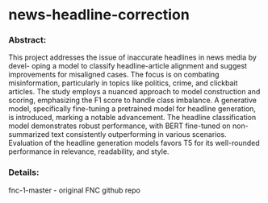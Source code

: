 # news-headline-correction

### Abstract:
This project addresses the issue of inaccurate headlines in news media by devel-
oping a model to classify headline-article alignment and suggest improvements
for misaligned cases. The focus is on combating misinformation, particularly in
topics like politics, crime, and clickbait articles. The study employs a nuanced
approach to model construction and scoring, emphasizing the F1 score to handle
class imbalance. A generative model, specifically fine-tuning a pretrained model for
headline generation, is introduced, marking a notable advancement. The headline
classification model demonstrates robust performance, with BERT fine-tuned on
non-summarized text consistently outperforming in various scenarios. Evaluation
of the headline generation models favors T5 for its well-rounded performance in
relevance, readability, and style.

### Details:
fnc-1-master - original FNC github repo
